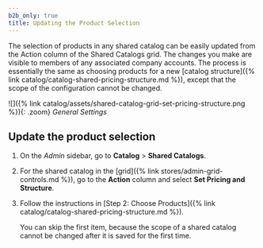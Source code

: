 ```yaml
---
b2b_only: true
title: Updating the Product Selection
---
```


The selection of products in any shared catalog can be easily updated from the Action column of the Shared Catalogs grid. The changes you make are visible to members of any associated company accounts. The process is essentially the same as choosing products for a new [catalog structure]({% link catalog/catalog-shared-pricing-structure.md %}), except that the scope of the configuration cannot be changed.

![]({% link catalog/assets/shared-catalog-grid-set-pricing-structure.png %}){: .zoom}
_General Settings_

## Update the product selection

1. On the _Admin_ sidebar, go to **Catalog** > **Shared Catalogs**.

1. For the shared catalog in the [grid]({% link stores/admin-grid-controls.md %}), go to the **Action** column and select **Set Pricing and Structure**.

1. Follow the instructions in [Step 2: Choose Products]({% link catalog/catalog-shared-pricing-structure.md %}).

   You can skip the first item, because the scope of a shared catalog cannot be changed after it is saved for the first time.
